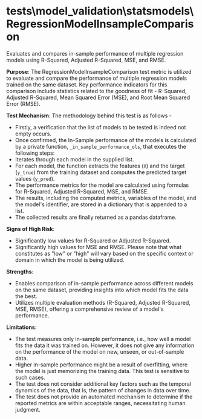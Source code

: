 # tests\model_validation\statsmodels\RegressionModelInsampleComparison

Evaluates and compares in-sample performance of multiple regression models using R-Squared, Adjusted R-Squared,
MSE, and RMSE.

**Purpose**: The RegressionModelInsampleComparison test metric is utilized to evaluate and compare the performance
of multiple regression models trained on the same dataset. Key performance indicators for this comparison include
statistics related to the goodness of fit - R-Squared, Adjusted R-Squared, Mean Squared Error (MSE), and Root Mean
Squared Error (RMSE).

**Test Mechanism**: The methodology behind this test is as follows -
- Firstly, a verification that the list of models to be tested is indeed not empty occurs.
- Once confirmed, the In-Sample performance of the models is calculated by a private function,
`_in_sample_performance_ols`, that executes the following steps:
- Iterates through each model in the supplied list.
- For each model, the function extracts the features (`X`) and the target (`y_true`) from the training dataset
and computes the predicted target values (`y_pred`).
- The performance metrics for the model are calculated using formulas for R-Squared, Adjusted R-Squared, MSE, and
RMSE.
- The results, including the computed metrics, variables of the model, and the model's identifier, are stored in
a dictionary that is appended to a list.
- The collected results are finally returned as a pandas dataframe.

**Signs of High Risk**:
- Significantly low values for R-Squared or Adjusted R-Squared.
- Significantly high values for MSE and RMSE.
Please note that what constitutes as "low" or "high" will vary based on the specific context or domain in which the
model is being utilized.

**Strengths**:
- Enables comparison of in-sample performance across different models on the same dataset, providing insights into
which model fits the data the best.
- Utilizes multiple evaluation methods (R-Squared, Adjusted R-Squared, MSE, RMSE), offering a comprehensive review
of a model's performance.

**Limitations**:
- The test measures only in-sample performance, i.e., how well a model fits the data it was trained on. However, it
does not give any information on the performance of the model on new, unseen, or out-of-sample data.
- Higher in-sample performance might be a result of overfitting, where the model is just memorizing the training
data. This test is sensitive to such cases.
- The test does not consider additional key factors such as the temporal dynamics of the data, that is, the pattern
of changes in data over time.
- The test does not provide an automated mechanism to determine if the reported metrics are within acceptable
ranges, necessitating human judgment.